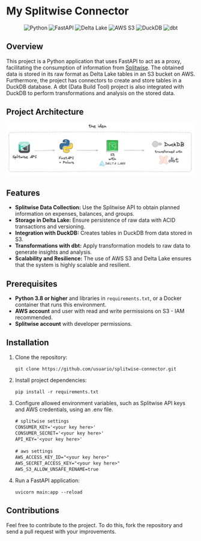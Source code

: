 # My Splitwise Connector

<p align="center">
  <img src="https://img.shields.io/badge/Python-3.8%2B-blue?logo=python" alt="Python">
  <img src="https://img.shields.io/badge/FastAPI-0.70.0+-brightgreen?logo=fastapi" alt="FastAPI">
  <img src="https://img.shields.io/badge/Delta_Lake-0.7.0+-blue?logo=delta" alt="Delta Lake">
  <img src="https://img.shields.io/badge/AWS%20S3-Storage-orange?logo=amazons3" alt="AWS S3">
  <img src="https://img.shields.io/badge/DuckDB-Storage-yellow?logo=duckdb" alt="DuckDB">
  <img src="https://img.shields.io/badge/dbt-0.19.0+-orange?logo=dbt" alt="dbt">
</p>

## Overview

This project is a Python application that uses FastAPI to act as a proxy, facilitating the consumption of information from [Splitwise](https://splitwise.com). The obtained data is stored in its raw format as Delta Lake tables in an S3 bucket on AWS. Furthermore, the project has connectors to create and store tables in a DuckDB database. A dbt (Data Build Tool) project is also integrated with DuckDB to perform transformations and analysis on the stored data.

## Project Architecture

![Project Architecture](images/image-1.png)


## Features

- **Splitwise Data Collection:** Use the Splitwise API to obtain planned information on expenses, balances, and groups.
- **Storage in Delta Lake:** Ensure persistence of raw data with ACID transactions and versioning.
- **Integration with DuckDB:** Creates tables in DuckDB from data stored in S3.
- **Transformations with dbt:** Apply transformation models to raw data to generate insights and analysis.
- **Scalability and Resilience:** The use of AWS S3 and Delta Lake ensures that the system is highly scalable and resilient.

## Prerequisites

- **Python 3.8 or higher** and libraries in `requirements.txt`, or a Docker container that runs this environment.
- **AWS account** and user with read and write permissions on S3 - IAM recommended.
- **Splitwise account** with developer permissions.

## Installation

1. Clone the repository:
    ```
    git clone https://github.com/usuario/splitwise-connector.git
    ```

2. Install project dependencies:
    ```
    pip install -r requirements.txt
    ```

3. Configure allowed environment variables, such as Splitwise API keys and AWS credentials, using an .env file.
    ```
    # splitwise settings
    CONSUMER_KEY='<your key here>'
    CONSUMER_SECRET='<your key here>'
    API_KEY='<your key here>'

    # aws settings
    AWS_ACCESS_KEY_ID="<your key here>"
    AWS_SECRET_ACCESS_KEY="<your key here>"
    AWS_S3_ALLOW_UNSAFE_RENAME=true
    ```
4. Run a FastAPI application:
    ```
    uvicorn main:app --reload
    ```

## Contributions
Feel free to contribute to the project. To do this, fork the repository and send a pull request with your improvements.